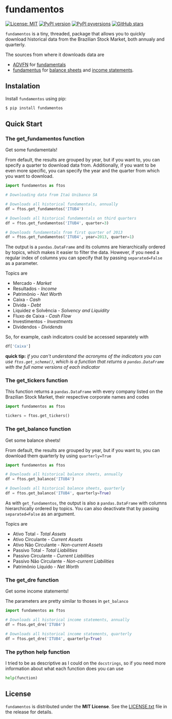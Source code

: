 
# fundamentos

[![License: MIT](https://img.shields.io/badge/License-MIT-green.svg)](https://github.com/NathanMoura/fundamentos/blob/master/LICENSE.txt)
[![PyPI version](https://badge.fury.io/py/fundamentos.svg)](https://badge.fury.io/py/fundamentos)
[![PyPI pyversions](https://img.shields.io/pypi/pyversions/fundamentos.svg)](https://pypi.python.org/pypi/fundamentos/)
[![GitHub stars](https://img.shields.io/github/stars/NathanMoura/fundamentos.svg?style=social&label=Star&maxAge=60)](https://github.com/NathanMoura/fundamentus/)


`fundamentos` is a tiny, threaded, package that allows you to quickly download historical data from the Brazilian Stock Market, both annualy and quarterly.

The sources from where it downloads data are
- [ADVFN](https://br.advfn.com/bolsa-de-valores/bovespa "ADVFN") for [fundamentals](#the-get_fundamentos-function)
- [fundamentus](https://www.fundamentus.com.br/detalhes.php "fundamentus") for [balance sheets](#the-get_balanco-function) and [income statements](#the-get_dre-function).

## Instalation

Install `fundamentos` using pip:

```sh
$ pip install fundamentos
```


## Quick Start

### The get_fundamentos function

Get some fundamentals!

From default, the results are grouped by year, but if you want to, you can specify a quarter to download data from. Additionally, if you want to be even more specific, you can specify the year and the quarter from which you want to download.

```python
import fundamentos as ftos

# Downloading data from Itaú Unibanco SA

# Downloads all historical fundamentals, annually
df = ftos.get_fundamentos('ITUB4')

# Downloads all historical fundamentals on third quarters
df = ftos.get_fundamentos('ITUB4', quarter=3)

# Downloads fundamentals from first quarter of 2013
df = ftos.get_fundamentos('ITUB4', year=2013, quarter=1)
```

The output is a `pandas.DataFrame` and its columns are hierarchically ordered by topics, which makes it easier to filter the data. However, if you need a regular index of columns you can specify that by passing `separated=False` as a parameter.

Topics are


- Mercado - _Market_
- Resultados - _Income_
- Patrimônio - _Net Worth_
- Caixa - _Cash_
- Dívida - _Debt_
- Liquidez e Solvência - _Solvency and Liquidity_
- Fluxo de Caixa - _Cash Flow_
- Investimentos - _Investments_
- Dividendos - _Dividends_


So, for example, cash indicators could be accessed separately with

```python
df['Caixa']
```

**quick tip:** _if you can't understand the acronyms of the indicators you can use `ftos.get_schema()`, which is a function that returns a `pandas.DataFrame` with the full name versions of each indicator_

### The get_tickers function

This function returns a `pandas.DataFrame` with every company listed on the Brazilian Stock Market, their respective corporate names and codes

```python
import fundamentos as ftos

tickers = ftos.get_tickers()
```

### The get_balanco function

Get some balance sheets!

From default, the results are grouped by year, but if you want to, you can download them quarterly by using `quarterly=True`

```python
import fundamentos as ftos

# Downloads all historical balance sheets, annually
df = ftos.get_balanco('ITUB4')

# Downloads all historical balance sheets, quarterly
df = ftos.get_balanco('ITUB4', quarterly=True)
```
As with `get_fundamentos`, the output is also a `pandas.DataFrame` with columns hierarchically ordered by topics. You can also deactivate that by passing `separated=False` as an argument.

Topics are

- Ativo Total - _Total Assets_
- Ativo Circulante - _Current Assets_
- Ativo Não Circulante - _Non-current Assets_
- Passivo Total - _Total Liabilities_
- Passivo Circulante - _Current Liabilities_
- Passivo Não Circulante - _Non-current Liabilities_
- Patrimônio Líquido - _Net Worth_

### The get_dre function

Get some income statements!

The parameters are pretty similar to thoses in `get_balanco`

```python
import fundamentos as ftos

# Downloads all historical income statements, annually
df = ftos.get_dre('ITUB4')

# Downloads all historical income statements, quarterly
df = ftos.get_dre('ITUB4', quarterly=True)
```

### The python help function

I tried to be as descriptive as I could on the `docstrings`, so if you need more information about what each function does you can use

```python
help(function)
```


## License

`fundamentos` is distributed under the **MIT License**. See the [LICENSE.txt](https://github.com/NathanMoura/fundamentos/blob/master/LICENSE.txt) file in the release for details.
